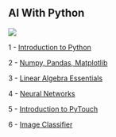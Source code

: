 ## AI With Python

![](https://media.giphy.com/media/jeAQYN9FfROX6/giphy.gif)

1 - [Introduction to Python](https://github.com/2series/Artificial-Intelligence/tree/master/1%20-%20Introduction%20to%20Python)

2 - [Numpy, Pandas, Matplotlib](https://github.com/2series/Artificial-Intelligence/tree/master/2%20-%20Numpy%2C%20Pandas%2C%20Matplotlib%20)

3 - [Linear Algebra Essentials](https://github.com/2series/Artificial-Intelligence/tree/master/3%20-%20Linear%20Algebra%20Essentials)

4 - [Neural Networks](https://github.com/2series/Artificial-Intelligence/tree/master/4%20-%20Neural%20Networks)

5 - [Introduction to PyTouch](https://github.com/2series/Artificial-Intelligence/tree/master/5%20-%20Introducing%20PyTorch)

6 - [Image Classifier](https://github.com/2series/Artificial-Intelligence/tree/master/6%20-%20Image%20Classifier)
